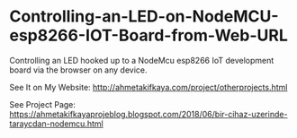 # Controlling-an-LED-on-NodeMCU-esp8266-IOT-Board-from-Web-URL

Controlling an LED hooked up to a NodeMcu esp8266 IoT development board via the browser on any device.

See It on My Website: http://ahmetakifkaya.com/project/otherprojects.html

See Project Page: https://ahmetakifkayaprojeblog.blogspot.com/2018/06/bir-cihaz-uzerinde-taraycdan-nodemcu.html
